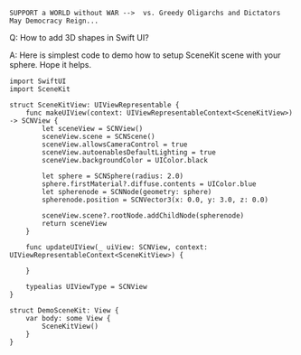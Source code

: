 ```
SUPPORT a WORLD without WAR -->  vs. Greedy Oligarchs and Dictators
May Democracy Reign... 
```

Q: How to add 3D shapes in Swift UI?

A: Here is simplest code to demo how to setup SceneKit scene with your sphere. Hope it helps.

    import SwiftUI
    import SceneKit
    
    struct SceneKitView: UIViewRepresentable {
        func makeUIView(context: UIViewRepresentableContext<SceneKitView>) -> SCNView {
            let sceneView = SCNView()
            sceneView.scene = SCNScene()
            sceneView.allowsCameraControl = true
            sceneView.autoenablesDefaultLighting = true
            sceneView.backgroundColor = UIColor.black
    
            let sphere = SCNSphere(radius: 2.0)
            sphere.firstMaterial?.diffuse.contents = UIColor.blue
            let spherenode = SCNNode(geometry: sphere)
            spherenode.position = SCNVector3(x: 0.0, y: 3.0, z: 0.0)
    
            sceneView.scene?.rootNode.addChildNode(spherenode)
            return sceneView
        }
        
        func updateUIView(_ uiView: SCNView, context: UIViewRepresentableContext<SceneKitView>) {
            
        }
        
        typealias UIViewType = SCNView
    }
    
    struct DemoSceneKit: View {
        var body: some View {
            SceneKitView()
        }
    }
    
